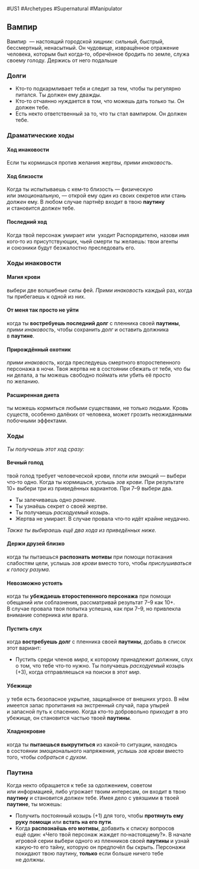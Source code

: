 #US1 #Archetypes #Supernatural #Manipulator 

## Вампир
Вампир  — настоящий городской хищник: сильный, быстрый, бессмертный, ненасытный. Он чудовище, извращённое отражение человека, которым был когда‑то, обречённое бродить по земле, служа своему голоду. Держись от него подальше

### Долги
- Кто‑то подкармливает тебя и следит за тем, чтобы ты регулярно питался. Ты должен ему дважды. 
- Кто‑то отчаянно нуждается в том, что можешь дать только ты. Он должен тебе. 
- Есть некто ответственный за то, что ты стал вампиром. Он должен тебе.

### Драматические ходы
#### Ход инаковости 
Если ты кормишься против желания жертвы, *прими инаковость*. 

#### Ход близости
Когда ты испытываешь с кем‑то близость — физическую или эмоциональную, — открой ему один из своих секретов или стань *должен* ему. В любом случае партнёр входит в твою **паутину** и становится *должен* тебе. 

#### Последний ход
Когда твой персонаж умирает или  уходит Распорядителю, назови имя кого‑то из присутствующих, чьей смерти ты желаешь: твои агенты и союзники будут безжалостно преследовать его.

### Ходы инаковости

#### Магия крови
выбери две волшебные силы фей. *Прими инаковость* каждый раз, когда ты прибегаешь к одной из них. 

#### От меня так просто не уйти
когда ты **востребуешь последний долг** с пленника своей **паутины**, *прими инаковость*, чтобы сохранить *долг* и оставить должника в **паутине**. 

#### Прирождённый охотник
*прими инаковость*, когда преследуешь смертного второстепенного персонажа в ночи. Твоя жертва не в состоянии сбежать от тебя, что бы ни делала, а ты можешь свободно поймать или убить её просто по желанию. 

#### Расширенная диета
ты можешь кормиться любыми существами, не только людьми. Кровь существ, особенно далёких от человека, может грозить неожиданными побочными эффектами.


### Ходы
*Ты получаешь этот ход сразу:* 
#### Вечный голод
твой голод требует человеческой крови, плоти или эмоций — выбери что‑то одно. Когда ты кормишься, *услышь зов крови*. При результате 10+ выбери три из приведённых вариантов. При 7–9 выбери два. 
- Ты залечиваешь одно *ранение*. 
- Ты узнаёшь секрет о своей жертве. 
- Ты получаешь *расходуемый козырь*. 
- Жертва не умирает. 
В случае провала что‑то идёт крайне неудачно. 


*Также ты выбираешь ещё два хода из приведённых ниже.* 
#### Держи друзей близко
когда ты пытаешься **распознать мотивы** при помощи потакания слабостям цели, услышь *зов крови* вместо того, чтобы *прислушиваться к голосу разума*. 

#### Невозможно устоять
когда ты **убеждаешь второстепенного персонажа** при помощи обещаний или соблазнения, рассматривай результат 7–9 как 10+. В случае провала твоя попытка успешна, как при 7–9, но привлекла внимание соперника или врага. 

#### Пустить слух
когда **востребуешь долг** с пленника своей **паутины**, добавь в список этот вариант: 
- Пустить среди членов *мира*, к которому принадлежит должник, слух о том, что тебе что‑то нужно. Ты получаешь *расходуемый козырь* (+3), когда отправляешься на поиски в этот *мир*. 

#### Убежище
у тебя есть безопасное укрытие, защищённое от внешних угроз. В нём имеется запас пропитания на экстренный случай, пара упырей и запасной путь к спасению. Когда кто‑то добровольно приходит в это убежище, он становится частью твоей **паутины**. 

#### Хладнокровие
когда ты **пытаешься выкрутиться** из какой‑то ситуации, находясь в состоянии эмоционального напряжения, *услышь зов крови* вместо того, чтобы *собраться с духом*.


### Паутина
Когда некто обращается к тебе за одолжением, советом или информацией, либо угрожает твоим интересам, он входит в твою **паутину** и становится *должен* тебе. Имея дело с увязшими в твоей **паутине**, ты можешь: 
- Получить постоянный козырь (+1) для того, чтобы **протянуть ему руку помощи** или **встать на его пути**. 
- Когда **распознаёшь его мотивы**, добавить к списку вопросов ещё один: «Чего твой персонаж жаждет по‑настоящему?». 
В начале игровой серии выбери одного из пленников своей **паутины** и узнай какую‑то его тайну, которую он предпочёл бы скрыть. Персонажи покидают твою паутину, **только** если больше ничего тебе не *должны*.